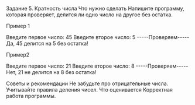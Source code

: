 Задание 5. Кратность числа
Что нужно сделать
Напишите программу, которая проверяет, делится ли одно число на другое без остатка.

Пример 1

Введите первое число: 45 
Введите второе число: 5 
-----Проверяем----- 
Да, 45 делится на 5 без остатка!

Пример2

Введите первое число: 21 
Введите второе число: 8 
-----Проверяем----- 
Нет, 21 не делится на 8 без остатка!

Советы и рекомендации
Не забудьте про отрицательные числа.
Учитывайте правила деления чисел.
Что оценивается
Корректная работа программы.
